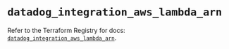 # `datadog_integration_aws_lambda_arn`

Refer to the Terraform Registry for docs: [`datadog_integration_aws_lambda_arn`](https://registry.terraform.io/providers/datadog/datadog/3.73.0/docs/resources/integration_aws_lambda_arn).
